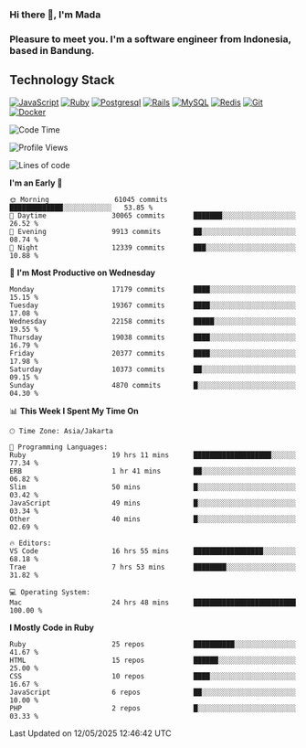 ### Hi there 👋, I'm Mada
### Pleasure to meet you. I'm a software engineer from Indonesia, based in Bandung.

## Technology Stack

[![JavaScript](https://img.shields.io/badge/-JavaScript-%23F7DF1C?style=flat-square&logo=javascript&logoColor=000000&labelColor=%23F7DF1C&color=%23FFCE5A)](https://www.javascript.com/)
[![Ruby](https://img.shields.io/badge/Ruby-CC342D?style=flat-square&logo=ruby&logoColor=white)](https://www.ruby-lang.org/en/)
[![Postgresql](https://img.shields.io/badge/PostgreSQL-316192?style=flat-square&logo=postgresql&logoColor=ffffff)](https://www.postgresql.org/)
[![Rails](https://img.shields.io/badge/Ruby_on_Rails-CC0000?style=flat-square&logo=ruby-on-rails&logoColor=white)](https://rubyonrails.org/)
[![MySQL](https://img.shields.io/badge/-MySQL-4479A1?style=flat-square&logo=MySQL&logoColor=ffffff)](https://www.mysql.com/)
[![Redis](https://img.shields.io/badge/-Redis-DC382D?style=flat-square&logo=Redis&logoColor=ffffff)](https://redis.io/)
[![Git](https://img.shields.io/badge/-Git-%23F05032?style=flat-square&logo=git&logoColor=%23ffffff)](https://git-scm.com/)
[![Docker](https://img.shields.io/badge/-Docker-2496ED?style=flat-square&logo=docker&logoColor=ffffff)](https://www.docker.com/)
<!--
**madaarya/madaarya** is a ✨ _special_ ✨ repository because its `README.md` (this file) appears on your GitHub profile.

Here are some ideas to get you started:

- 🔭 I’m currently working on ...
- 🌱 I’m currently learning ...
- 👯 I’m looking to collaborate on ...
- 🤔 I’m looking for help with ...
- 💬 Ask me about ...
- 📫 How to reach me: ...
- 😄 Pronouns: ...
- ⚡ Fun fact: ...
-->
<!--START_SECTION:waka-->
![Code Time](http://img.shields.io/badge/Code%20Time-7%2C287%20hrs%2033%20mins-blue)

![Profile Views](http://img.shields.io/badge/Profile%20Views-0-blue)

![Lines of code](https://img.shields.io/badge/From%20Hello%20World%20I%27ve%20Written-51.0%20million%20lines%20of%20code-blue)

**I'm an Early 🐤** 

```text
🌞 Morning                61045 commits       █████████████░░░░░░░░░░░░   53.85 % 
🌆 Daytime                30065 commits       ███████░░░░░░░░░░░░░░░░░░   26.52 % 
🌃 Evening                9913 commits        ██░░░░░░░░░░░░░░░░░░░░░░░   08.74 % 
🌙 Night                  12339 commits       ███░░░░░░░░░░░░░░░░░░░░░░   10.88 % 
```
📅 **I'm Most Productive on Wednesday** 

```text
Monday                   17179 commits       ████░░░░░░░░░░░░░░░░░░░░░   15.15 % 
Tuesday                  19367 commits       ████░░░░░░░░░░░░░░░░░░░░░   17.08 % 
Wednesday                22158 commits       █████░░░░░░░░░░░░░░░░░░░░   19.55 % 
Thursday                 19038 commits       ████░░░░░░░░░░░░░░░░░░░░░   16.79 % 
Friday                   20377 commits       ████░░░░░░░░░░░░░░░░░░░░░   17.98 % 
Saturday                 10373 commits       ██░░░░░░░░░░░░░░░░░░░░░░░   09.15 % 
Sunday                   4870 commits        █░░░░░░░░░░░░░░░░░░░░░░░░   04.30 % 
```


📊 **This Week I Spent My Time On** 

```text
🕑︎ Time Zone: Asia/Jakarta

💬 Programming Languages: 
Ruby                     19 hrs 11 mins      ███████████████████░░░░░░   77.34 % 
ERB                      1 hr 41 mins        ██░░░░░░░░░░░░░░░░░░░░░░░   06.82 % 
Slim                     50 mins             █░░░░░░░░░░░░░░░░░░░░░░░░   03.42 % 
JavaScript               49 mins             █░░░░░░░░░░░░░░░░░░░░░░░░   03.34 % 
Other                    40 mins             █░░░░░░░░░░░░░░░░░░░░░░░░   02.69 % 

🔥 Editors: 
VS Code                  16 hrs 55 mins      █████████████████░░░░░░░░   68.18 % 
Trae                     7 hrs 53 mins       ████████░░░░░░░░░░░░░░░░░   31.82 % 

💻 Operating System: 
Mac                      24 hrs 48 mins      █████████████████████████   100.00 % 
```

**I Mostly Code in Ruby** 

```text
Ruby                     25 repos            ██████████░░░░░░░░░░░░░░░   41.67 % 
HTML                     15 repos            ██████░░░░░░░░░░░░░░░░░░░   25.00 % 
CSS                      10 repos            ████░░░░░░░░░░░░░░░░░░░░░   16.67 % 
JavaScript               6 repos             ██░░░░░░░░░░░░░░░░░░░░░░░   10.00 % 
PHP                      2 repos             █░░░░░░░░░░░░░░░░░░░░░░░░   03.33 % 
```




 Last Updated on 12/05/2025 12:46:42 UTC
<!--END_SECTION:waka-->
